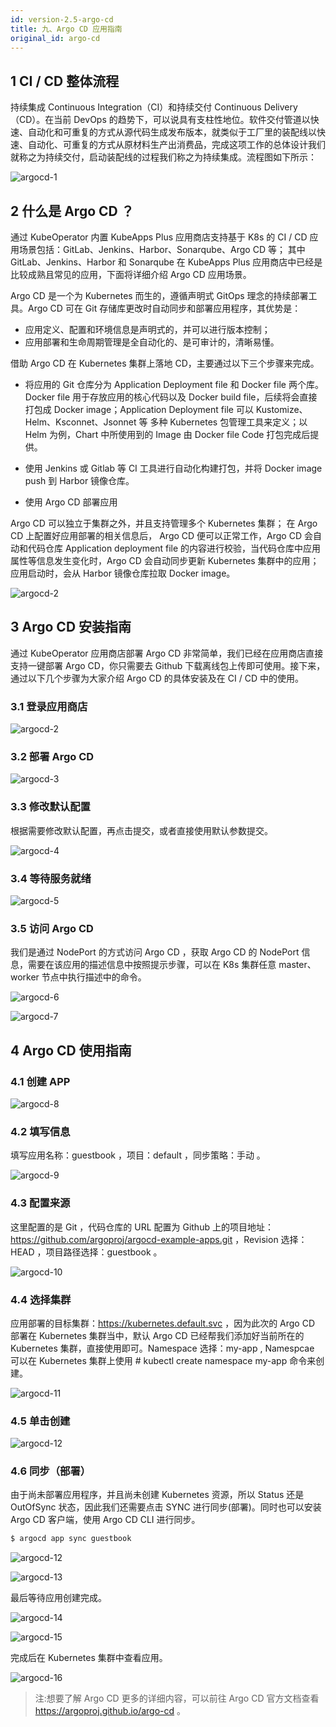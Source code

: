 ```yaml
---
id: version-2.5-argo-cd
title: 九、Argo CD 应用指南
original_id: argo-cd
---
```


## 1 CI / CD 整体流程

持续集成 Continuous Integration（CI）和持续交付 Continuous Delivery（CD）。在当前 DevOps 的趋势下，可以说具有支柱性地位。软件交付管道以快速、自动化和可重复的方式从源代码生成发布版本，就类似于工厂里的装配线以快速、自动化、可重复的方式从原材料生产出消费品，完成这项工作的总体设计我们就称之为持续交付，启动装配线的过程我们称之为持续集成。流程图如下所示：

![argocd-1](../../../img-2.5/argocd-1.png )

## 2 什么是 Argo CD ？

通过 KubeOperator 内置 KubeApps Plus 应用商店支持基于 K8s 的 CI / CD 应用场景包括：GitLab、Jenkins、Harbor、Sonarqube、Argo CD 等；
其中 GitLab、Jenkins、Harbor 和 Sonarqube 在 KubeApps Plus 应用商店中已经是比较成熟且常见的应用，下面将详细介绍 Argo CD 应用场景。

Argo CD 是一个为 Kubernetes 而生的，遵循声明式 GitOps 理念的持续部署工具。Argo CD 可在 Git 存储库更改时自动同步和部署应用程序，其优势是：

- 应用定义、配置和环境信息是声明式的，并可以进行版本控制；
- 应用部署和生命周期管理是全自动化的、是可审计的，清晰易懂。
 
借助 Argo CD 在 Kubernetes 集群上落地 CD，主要通过以下三个步骤来完成。

-  将应用的 Git 仓库分为 Application Deployment file 和 Docker file 两个库。Docker file 用于存放应用的核心代码以及 Docker build file，后续将会直接打包成 Docker image；Application Deployment file 可以 Kustomize、Helm、Ksconnet、Jsonnet 等 多种 Kubernetes 包管理工具来定义；以 Helm 为例，Chart 中所使用到的 Image 由 Docker file Code 打包完成后提供。

-  使用 Jenkins 或 Gitlab 等 CI 工具进行自动化构建打包，并将 Docker image push 到 Harbor 镜像仓库。
-  使用 Argo CD 部署应用

Argo CD 可以独立于集群之外，并且支持管理多个 Kubernetes 集群；
在 Argo CD 上配置好应用部署的相关信息后， Argo CD 便可以正常工作，Argo CD 会自动和代码仓库 Application deployment file 的内容进行校验，当代码仓库中应用属性等信息发生变化时，Argo CD 会自动同步更新 Kubernetes 集群中的应用；
应用启动时，会从 Harbor 镜像仓库拉取 Docker image。

![argocd-2](../../../img-2.5/ci-cd.png )


## 3 Argo CD 安装指南
 
通过 KubeOperator 应用商店部署 Argo CD 非常简单，我们已经在应用商店直接支持一键部署 Argo CD，你只需要去 Github 下载离线包上传即可使用。接下来，通过以下几个步骤为大家介绍 Argo CD 的具体安装及在 CI / CD 中的使用。

### 3.1 登录应用商店

![argocd-2](../../../img-2.5/argocd-deploy.png )

### 3.2  部署 Argo CD

![argocd-3](../../../img-2.5/argocd-deploy02.png )

### 3.3 修改默认配置

根据需要修改默认配置，再点击提交，或者直接使用默认参数提交。

![argocd-4](../../../img-2.5/argocd-deploy03.png )

### 3.4 等待服务就绪

![argocd-5](../../../img-2.5/argocd-deploy04.png )

### 3.5 访问 Argo CD

我们是通过 NodePort 的方式访问 Argo CD ，获取 Argo CD 的 NodePort 信息，需要在该应用的描述信息中按照提示步骤，可以在 K8s 集群任意 master、worker 节点中执行描述中的命令。

![argocd-6](../../../img-2.5/argocd-deploy05.png )

![argocd-7](../../../img-2.5/argocd-deploy06.png )

## 4 Argo CD 使用指南

### 4.1 创建 APP

![argocd-8](../../../img-2.5/argocd-deploy07.png )

### 4.2 填写信息

填写应用名称：guestbook ，项目：default ，同步策略：手动 。

![argocd-9](../../../img-2.5/argocd-deploy08.png )

### 4.3 配置来源

这里配置的是 Git ，代码仓库的 URL 配置为 Github 上的项目地址：https://github.com/argoproj/argocd-example-apps.git ，Revision 选择：HEAD ，项目路径选择：guestbook 。

![argocd-10](../../../img-2.5/argocd-deploy09.png )

### 4.4 选择集群

应用部署的目标集群：https://kubernetes.default.svc ，因为此次的 Argo CD 部署在 Kubernetes 集群当中，默认 Argo CD 已经帮我们添加好当前所在的 Kubernetes 集群，直接使用即可。Namespace 选择：my-app , Namespcae 可以在 Kubernetes 集群上使用  # kubectl create namespace my-app 命令来创建。

![argocd-11](../../../img-2.5/argocd-deploy10.png )

### 4.5 单击创建

![argocd-12](../../../img-2.5/argocd-deploy11.png )


### 4.6 同步（部署）

由于尚未部署应用程序，并且尚未创建 Kubernetes 资源，所以 Status 还是 OutOfSync 状态，因此我们还需要点击 SYNC 进行同步(部署)。同时也可以安装 Argo CD 客户端，使用 Argo CD CLI 进行同步。

``` bash
$ argocd app sync guestbook
```

![argocd-12](../../../img-2.5/argocd-deploy12.png )

![argocd-13](../../../img-2.5/argocd-deploy13.png )

最后等待应用创建完成。

![argocd-14](../../../img-2.5/argocd-deploy14.png )

![argocd-15](../../../img-2.5/argocd-deploy15.png )

完成后在 Kubernetes 集群中查看应用。

![argocd-16](../../../img-2.5/argocd-deploy16.png )


> 注:想要了解 Argo CD 更多的详细内容，可以前往 Argo CD 官方文档查看 https://argoproj.github.io/argo-cd 。









